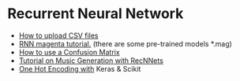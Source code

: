 # Recurrent Neural Network

* [How to upload CSV files ](https://towardsdatascience.com/3-ways-to-load-csv-files-into-colab-7c14fcbdcb92)
* [RNN magenta tutorial.](https://magenta.tensorflow.org/2016/06/10/recurrent-neural-network-generation-tutorial) \(there are some pre-trained models \*.mag\) 
* [How to use a Confusion Matrix ](https://www.youtube.com/watch?v=km7pxKy4UHU)
* [Tutorial on Music Generation with RecNNets ](https://medium.com/datadriveninvestor/music-generation-using-deep-learning-85010fb982e2)
* [One Hot Encoding with](https://machinelearningmastery.com/how-to-one-hot-encode-sequence-data-in-python/) Keras & Scikit

